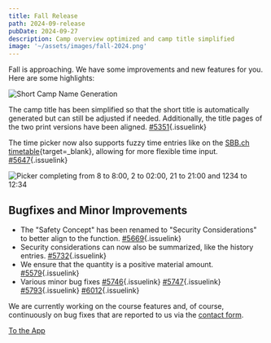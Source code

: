 ```yaml
---
title: Fall Release
path: 2024-09-release
pubDate: 2024-09-27
description: Camp overview optimized and camp title simplified
image: '~/assets/images/fall-2024.png'
---
```

Fall is approaching. We have some improvements and new features for you. Here are some highlights:

<div class="simple-columns bg-slate-100 dark:bg-slate-800">

![Short Camp Name Generation](~/assets/images/campshorttitle-generation-en.webp)

<div>

The camp title has been simplified so that the short title is automatically generated but can still be adjusted if needed. Additionally, the title pages of the two print versions have been aligned. [#5351](https://github.com/ecamp/ecamp3/pull/5351){.issuelink}

</div>

</div>
<div class="simple-columns">

<div>

The time picker now also supports fuzzy time entries like on the [SBB.ch timetable](https://sbb.ch){target=_blank}, allowing for more flexible time input. [#5647](https://github.com/ecamp/ecamp3/pull/5647){.issuelink}

</div>

![Picker completing from 8 to 8:00, 2 to 02:00, 21 to 21:00 and 1234 to 12:34](~/assets/images/timepicker-better-parser-en.webp)

</div>

## Bugfixes and Minor Improvements

- The "Safety Concept" has been renamed to "Security Considerations" to better align to the function. [#5669](https://github.com/ecamp/ecamp3/pull/5669){.issuelink}
- Security considerations can now also be summarized, like the history entries. [#5732](https://github.com/ecamp/ecamp3/pull/5732){.issuelink}
- We ensure that the quantity is a positive material amount. [#5579](https://github.com/ecamp/ecamp3/pull/5579){.issuelink}
- Various minor bug fixes [#5746](https://github.com/ecamp/ecamp3/pull/5746){.issuelink} [#5747](https://github.com/ecamp/ecamp3/pull/5747){.issuelink} [#5793](https://github.com/ecamp/ecamp3/pull/5793){.issuelink} [#6012](https://github.com/ecamp/ecamp3/pull/6012){.issuelink}

We are currently working on the course features and, of course, continuously on bug fixes that are reported to us via the [contact form](https://www.ecamp3.ch/en/contact/).

<a class="btn secondary mr-4 mb-4" href="https://app.ecamp3.ch" target="_blank">To the App</a>
